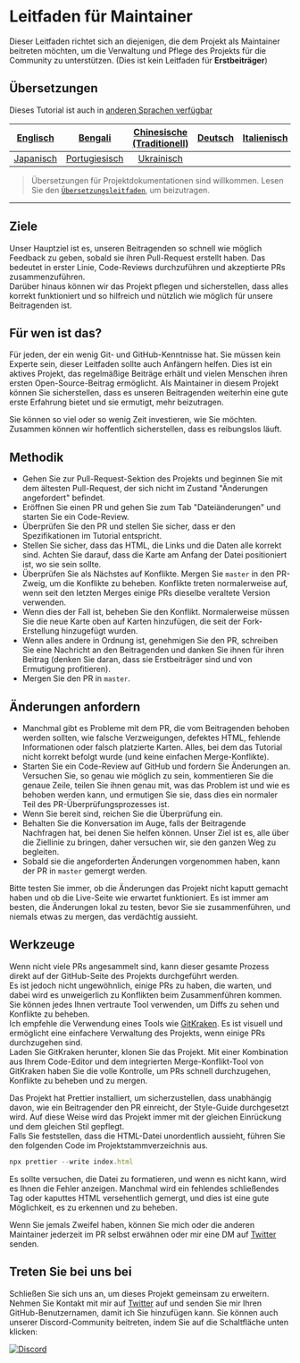 # Leitfaden für Maintainer

Dieser Leitfaden richtet sich an diejenigen, die dem Projekt als Maintainer beitreten möchten, um die Verwaltung und Pflege des Projekts für die Community zu unterstützen. (Dies ist kein Leitfaden für **Erstbeiträger**)

## Übersetzungen

Dieses Tutorial ist auch in [anderen Sprachen verfügbar](/translations/README.md)

| [Englisch](/maintainer_guide.md) | [Bengali](/translations/maintainer_guide/maintainer_guide.ben.md) | [Chinesische (Traditionell)](/translations/maintainer_guide/maintainer_guide.zho-tc.md) | [Deutsch](/translations/maintainer_guide/maintainer_guide.ger.md) | [Italienisch](/translations/maintainer_guide/maintainer_guide.ita.md) |
| :---: | :---: | :---: | :---: | :---: |
| [Japanisch](/translations/maintainer_guide/maintainer_guide.jpn.md) | [Portugiesisch](/translations/maintainer_guide/maintainer_guide.por.md) | [Ukrainisch](/translations/maintainer_guide/maintainer_guide.ukr.md) |

> Übersetzungen für Projektdokumentationen sind willkommen. Lesen Sie den [`Übersetzungsleitfaden`](/translations/README.md), um beizutragen.

---

## Ziele

Unser Hauptziel ist es, unseren Beitragenden so schnell wie möglich Feedback zu geben, sobald sie ihren Pull-Request erstellt haben. Das bedeutet in erster Linie, Code-Reviews durchzuführen und akzeptierte PRs zusammenzuführen.  
Darüber hinaus können wir das Projekt pflegen und sicherstellen, dass alles korrekt funktioniert und so hilfreich und nützlich wie möglich für unsere Beitragenden ist.

## Für wen ist das?

Für jeden, der ein wenig Git- und GitHub-Kenntnisse hat. Sie müssen kein Experte sein, dieser Leitfaden sollte auch Anfängern helfen. Dies ist ein aktives Projekt, das regelmäßige Beiträge erhält und vielen Menschen ihren ersten Open-Source-Beitrag ermöglicht. Als Maintainer in diesem Projekt können Sie sicherstellen, dass es unseren Beitragenden weiterhin eine gute erste Erfahrung bietet und sie ermutigt, mehr beizutragen.

Sie können so viel oder so wenig Zeit investieren, wie Sie möchten. Zusammen können wir hoffentlich sicherstellen, dass es reibungslos läuft.

## Methodik

- Gehen Sie zur Pull-Request-Sektion des Projekts und beginnen Sie mit dem ältesten Pull-Request, der sich nicht im Zustand "Änderungen angefordert" befindet.
- Eröffnen Sie einen PR und gehen Sie zum Tab "Dateiänderungen" und starten Sie ein Code-Review.
- Überprüfen Sie den PR und stellen Sie sicher, dass er den Spezifikationen im Tutorial entspricht.
- Stellen Sie sicher, dass das HTML, die Links und die Daten alle korrekt sind. Achten Sie darauf, dass die Karte am Anfang der Datei positioniert ist, wo sie sein sollte.
- Überprüfen Sie als Nächstes auf Konflikte. Mergen Sie `master` in den PR-Zweig, um die Konflikte zu beheben. Konflikte treten normalerweise auf, wenn seit den letzten Merges einige PRs dieselbe veraltete Version verwenden.
- Wenn dies der Fall ist, beheben Sie den Konflikt. Normalerweise müssen Sie die neue Karte oben auf Karten hinzufügen, die seit der Fork-Erstellung hinzugefügt wurden.
- Wenn alles andere in Ordnung ist, genehmigen Sie den PR, schreiben Sie eine Nachricht an den Beitragenden und danken Sie ihnen für ihren Beitrag (denken Sie daran, dass sie Erstbeiträger sind und von Ermutigung profitieren).
- Mergen Sie den PR in `master`.

## Änderungen anfordern

- Manchmal gibt es Probleme mit dem PR, die vom Beitragenden behoben werden sollten, wie falsche Verzweigungen, defektes HTML, fehlende Informationen oder falsch platzierte Karten. Alles, bei dem das Tutorial nicht korrekt befolgt wurde (und keine einfachen Merge-Konflikte).
- Starten Sie ein Code-Review auf GitHub und fordern Sie Änderungen an. Versuchen Sie, so genau wie möglich zu sein, kommentieren Sie die genaue Zeile, teilen Sie ihnen genau mit, was das Problem ist und wie es behoben werden kann, und ermutigen Sie sie, dass dies ein normaler Teil des PR-Überprüfungsprozesses ist.
- Wenn Sie bereit sind, reichen Sie die Überprüfung ein.
- Behalten Sie die Konversation im Auge, falls der Beitragende Nachfragen hat, bei denen Sie helfen können. Unser Ziel ist es, alle über die Ziellinie zu bringen, daher versuchen wir, sie den ganzen Weg zu begleiten.
- Sobald sie die angeforderten Änderungen vorgenommen haben, kann der PR in `master` gemergt werden.

Bitte testen Sie immer, ob die Änderungen das Projekt nicht kaputt gemacht haben und ob die Live-Seite wie erwartet funktioniert. Es ist immer am besten, die Änderungen lokal zu testen, bevor Sie sie zusammenführen, und niemals etwas zu mergen, das verdächtig aussieht.

## Werkzeuge

Wenn nicht viele PRs angesammelt sind, kann dieser gesamte Prozess direkt auf der GitHub-Seite des Projekts durchgeführt werden.  
Es ist jedoch nicht ungewöhnlich, einige PRs zu haben, die warten, und dabei wird es unweigerlich zu Konflikten beim Zusammenführen kommen. Sie können jedes Ihnen vertraute Tool verwenden, um Diffs zu sehen und Konflikte zu beheben.  
Ich empfehle die Verwendung eines Tools wie [GitKraken](https://www.gitkraken.com/download). Es ist visuell und ermöglicht eine einfachere Verwaltung des Projekts, wenn einige PRs durchzugehen sind.  
Laden Sie GitKraken herunter, klonen Sie das Projekt. Mit einer Kombination aus Ihrem Code-Editor und dem integrierten Merge-Konflikt-Tool von GitKraken haben Sie die volle Kontrolle, um PRs schnell durchzugehen, Konflikte zu beheben und zu mergen.

Das Projekt hat Prettier installiert, um sicherzustellen, dass unabhängig davon, wie ein Beitragender den PR einreicht, der Style-Guide durchgesetzt wird. Auf diese Weise wird das Projekt immer mit der gleichen Einrückung und dem gleichen Stil gepflegt.  
Falls Sie feststellen, dass die HTML-Datei unordentlich aussieht, führen Sie den folgenden Code im Projektstammverzeichnis aus.

```js
npx prettier --write index.html
```
Es sollte versuchen, die Datei zu formatieren, und wenn es nicht kann, wird es Ihnen die Fehler anzeigen. Manchmal wird ein fehlendes schließendes Tag oder kaputtes HTML versehentlich gemergt, und dies ist eine gute Möglichkeit, es zu erkennen und zu beheben.

Wenn Sie jemals Zweifel haben, können Sie mich oder die anderen Maintainer jederzeit im PR selbst erwähnen oder mir eine DM auf [Twitter](https://twitter.com/Syknapse) senden.

## Treten Sie bei uns bei

Schließen Sie sich uns an, um dieses Projekt gemeinsam zu erweitern. Nehmen Sie Kontakt mit mir auf [Twitter](https://twitter.com/Syknapse) auf und senden Sie mir Ihren GitHub-Benutzernamen, damit ich Sie hinzufügen kann. Sie können auch unserer Discord-Community beitreten, indem Sie auf die Schaltfläche unten klicken:

[![Discord](https://badgen.net/discord/online-members/tWkvS4ueVF?label=Join%20Our%20Discord%20Server&icon=discord)](https://discord.gg/tWkvS4ueVF 'Treten Sie unserem Discord-Server bei!')
